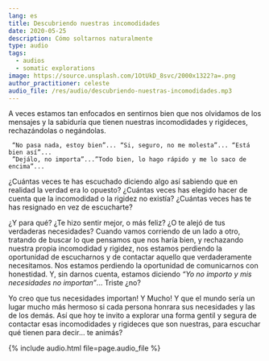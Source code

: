 ```yaml
---
lang: es
title: Descubriendo nuestras incomodidades
date: 2020-05-25
description: Cómo soltarnos naturalmente
type: audio
tags:
  - audios
  - somatic explorations
image: https://source.unsplash.com/1OtUkD_8svc/2000x1322?a=.png
author_practitioner: celeste
audio_file: /res/audio/descubriendo-nuestras-incomodidades.mp3
---
```


A veces estamos tan enfocados en sentirnos bien que nos olvidamos de los mensajes y la sabiduría que tienen nuestras
incomodidades y rigideces, rechazándolas o negándolas. 

```
 “No pasa nada, estoy bien”... “Si, seguro, no me molesta”... “Está bien así”...
 ”Dejálo, no importa”...”Todo bien, lo hago rápido y me lo saco de encima”... 
```

¿Cuántas veces te has escuchado diciendo algo así sabiendo que en realidad la verdad era lo opuesto? ¿Cuántas veces has
elegido hacer de cuenta que la incomodidad o la rigidez no existía? ¿Cuántas veces has te has resignado en vez de
escucharte?

¿Y para qué? ¿Te hizo sentir mejor, o más feliz? ¿O te alejó de tus verdaderas necesidades? Cuando vamos corriendo de un
lado a otro, tratando de buscar lo que pensamos que nos haría bien, y rechazando nuestra propia incomodidad y rigidez,
nos estamos perdiendo la oportunidad de escucharnos y de contactar aquello que verdaderamente necesitamos. Nos estamos
perdiendo la oportunidad de comunicarnos con honestidad. Y, sin darnos cuenta, estamos diciendo *“Yo no importo y mis
necesidades no importan”*... Triste ¿no?

Yo creo que tus necesidades importan! Y Mucho! Y que el mundo sería un lugar mucho más hermoso si cada persona honrara
sus necesidades y las de los demás.  Así que hoy te invito a explorar una forma gentil y segura de contactar esas
incomodidades y rigideces que son nuestras, para escuchar qué tienen para decir... te animás?

{% include audio.html  file=page.audio_file %}
